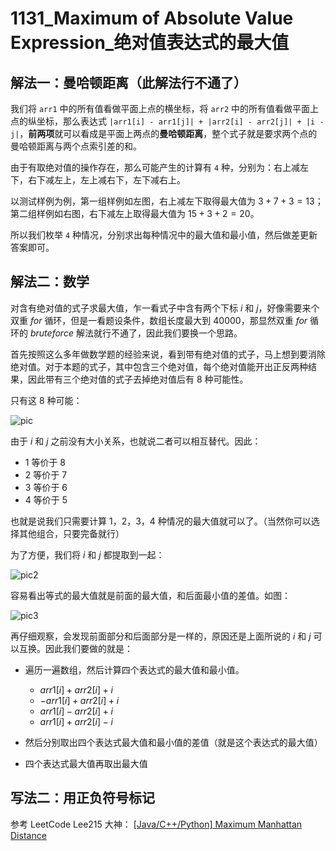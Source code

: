 # 1131_Maximum of Absolute Value Expression_绝对值表达式的最大值



## 解法一：曼哈顿距离（此解法行不通了）

我们将 `arr1` 中的所有值看做平面上点的横坐标，将 `arr2` 中的所有值看做平面上点的纵坐标，那么表达式 `|arr1[i] - arr1[j]| + |arr2[i] - arr2[j]| + |i - j|`，**前两项**就可以看成是平面上两点的**曼哈顿距离**，整个式子就是要求两个点的曼哈顿距离与两个点索引差的和。

由于有取绝对值的操作存在，那么可能产生的计算有 `4` 种，分别为：右上减左下，右下减左上，左上减右下，左下减右上。

以测试样例为例，第一组样例如左图，右上减左下取得最大值为 $3 + 7 + 3 = 13$；
第二组样例如右图，右下减左上取得最大值为 $15 + 3 + 2 = 20$。

所以我们枚举 `4` 种情况，分别求出每种情况中的最大值和最小值，然后做差更新答案即可。

## 解法二：数学

对含有绝对值的式子求最大值，乍一看式子中含有两个下标 $i$ 和 $j$，好像需要来个双重 $for$ 循环，但是一看题设条件，数组长度最大到 $40000$，那显然双重 $for$ 循环的 $brute force$ 解法就行不通了，因此我们要换一个思路。

首先按照这么多年做数学题的经验来说，看到带有绝对值的式子，马上想到要消除绝对值。对于本题的式子，其中包含三个绝对值，每个绝对值能开出正反两种结果，因此带有三个绝对值的式子去掉绝对值后有 $8$ 种可能性。

只有这 $8$ 种可能：

![pic](https://tva1.sinaimg.cn/large/007S8ZIlly1ghlu1c4km1j30tg0viq7v.jpg)

由于 $i$ 和 $j$ 之前没有大小关系，也就说二者可以相互替代。因此：

- 1 等价于 8
- 2 等价于 7
- 3 等价于 6
- 4 等价于 5

也就是说我们只需要计算 $1，2，3，4$ 种情况的最大值就可以了。（当然你可以选择其他组合，只要完备就行）

为了方便，我们将 $i$ 和 $j$ 都提取到一起：

![pic2](https://tva1.sinaimg.cn/large/007S8ZIlly1ghlu1j6ueoj30qs0g6di2.jpg)

容易看出等式的最大值就是前面的最大值，和后面最小值的差值。如图：

![pic3](https://tva1.sinaimg.cn/large/007S8ZIlly1ghlu1oczs3j30r20kctb5.jpg)

再仔细观察，会发现前面部分和后面部分是一样的，原因还是上面所说的 $i$ 和 $j$ 可以互换。因此我们要做的就是：

- 遍历一遍数组，然后计算四个表达式的最大值和最小值。

  - $arr1[i] + arr2[i] + i$
  - $-arr1[i] + arr2[i] + i$
  - $arr1[i] - arr2[i] + i$
  - $arr1[i] + arr2[i] - i$

- 然后分别取出四个表达式最大值和最小值的差值（就是这个表达式的最大值）
- 四个表达式最大值再取出最大值

## 写法二：用正负符号标记

参考 LeetCode Lee215 大神：
[[Java/C++/Python] Maximum Manhattan Distance](https://leetcode.com/problems/maximum-of-absolute-value-expression/discuss/339968/JavaC%2B%2BPython-Maximum-Manhattan-Distance)
